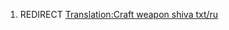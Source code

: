 1.  REDIRECT [Translation:Craft weapon shiva
    txt/ru](Translation:Craft_weapon_shiva_txt/ru "wikilink")
